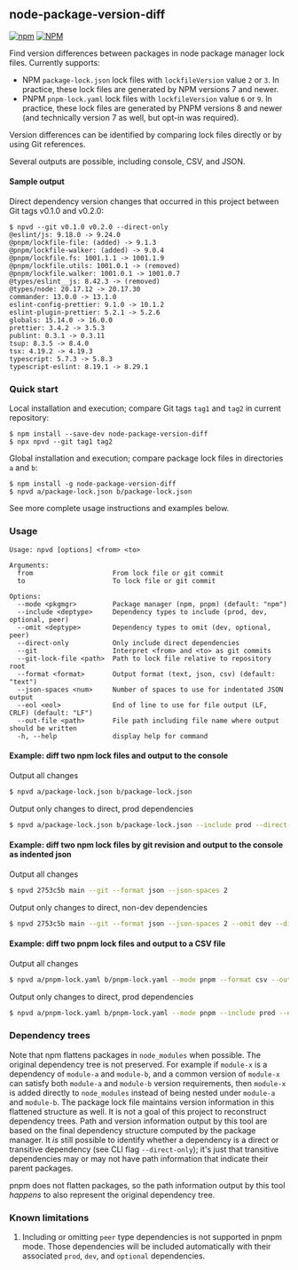 ## node-package-version-diff

[![npm](https://img.shields.io/npm/v/node-package-version-diff)](https://www.npmjs.com/package/node-package-version-diff)
[![NPM](https://img.shields.io/npm/l/node-package-version-diff)](./LICENSE)

Find version differences between packages in node package manager lock files. Currently supports:

- NPM `package-lock.json` lock files with `lockfileVersion` value `2` or `3`. In practice, these lock files are generated by NPM versions 7 and newer.
- PNPM `pnpm-lock.yaml` lock files with `lockfileVersion` value `6` or `9`. In practice, these lock files are generated by PNPM versions 8 and newer (and technically version 7 as well, but opt-in was required).

Version differences can be identified by comparing lock files directly or by using Git references.

Several outputs are possible, including console, CSV, and JSON.

#### Sample output

Direct dependency version changes that occurred in this project between Git tags v0.1.0 and v0.2.0:

```
$ npvd --git v0.1.0 v0.2.0 --direct-only
@eslint/js: 9.18.0 -> 9.24.0
@pnpm/lockfile-file: (added) -> 9.1.3
@pnpm/lockfile-walker: (added) -> 9.0.4
@pnpm/lockfile.fs: 1001.1.1 -> 1001.1.9
@pnpm/lockfile.utils: 1001.0.1 -> (removed)
@pnpm/lockfile.walker: 1001.0.1 -> 1001.0.7
@types/eslint__js: 8.42.3 -> (removed)
@types/node: 20.17.12 -> 20.17.30
commander: 13.0.0 -> 13.1.0
eslint-config-prettier: 9.1.0 -> 10.1.2
eslint-plugin-prettier: 5.2.1 -> 5.2.6
globals: 15.14.0 -> 16.0.0
prettier: 3.4.2 -> 3.5.3
publint: 0.3.1 -> 0.3.11
tsup: 8.3.5 -> 8.4.0
tsx: 4.19.2 -> 4.19.3
typescript: 5.7.3 -> 5.8.3
typescript-eslint: 8.19.1 -> 8.29.1
```

### Quick start

Local installation and execution; compare Git tags `tag1` and `tag2` in current repository:

```
$ npm install --save-dev node-package-version-diff
$ npx npvd --git tag1 tag2
```

Global installation and execution; compare package lock files in directories `a` and `b`:

```
$ npm install -g node-package-version-diff
$ npvd a/package-lock.json b/package-lock.json
```

See more complete usage instructions and examples below.

### Usage

```
Usage: npvd [options] <from> <to>

Arguments:
  from                    From lock file or git commit
  to                      To lock file or git commit

Options:
  --mode <pkgmgr>         Package manager (npm, pnpm) (default: "npm")
  --include <deptype>     Dependency types to include (prod, dev, optional, peer)
  --omit <deptype>        Dependency types to omit (dev, optional, peer)
  --direct-only           Only include direct dependencies
  --git                   Interpret <from> and <to> as git commits
  --git-lock-file <path>  Path to lock file relative to repository root
  --format <format>       Output format (text, json, csv) (default: "text")
  --json-spaces <num>     Number of spaces to use for indentated JSON output
  --eol <eol>             End of line to use for file output (LF, CRLF) (default: "LF")
  --out-file <path>       File path including file name where output should be written
  -h, --help              display help for command
```

#### Example: diff two npm lock files and output to the console

Output all changes

```sh
$ npvd a/package-lock.json b/package-lock.json
```

Output only changes to direct, prod dependencies

```sh
$ npvd a/package-lock.json b/package-lock.json --include prod --direct-only
```

#### Example: diff two npm lock files by git revision and output to the console as indented json

Output all changes

```sh
$ npvd 2753c5b main --git --format json --json-spaces 2
```

Output only changes to direct, non-dev dependencies

```sh
$ npvd 2753c5b main --git --format json --json-spaces 2 --omit dev --direct-only
```

#### Example: diff two pnpm lock files and output to a CSV file

Output all changes

```sh
$ npvd a/pnpm-lock.yaml b/pnpm-lock.yaml --mode pnpm --format csv --out-file version-diff.csv
```

Output only changes to direct, prod dependencies

```sh
$ npvd a/pnpm-lock.yaml b/pnpm-lock.yaml --mode pnpm --include prod --direct-only --format csv --out-file version-diff.csv
```

### Dependency trees

Note that npm flattens packages in `node_modules` when possible. The original dependency tree is not preserved. For example if `module-x` is a dependency of `module-a` and `module-b`, and a common version of `module-x` can satisfy both `module-a` and `module-b` version requirements, then `module-x` is added directly to `node_modules` instead of being nested under `module-a` and `module-b`. The package lock file maintains version information in this flattened structure as well. It is not a goal of this project to reconstruct dependency trees. Path and version information output by this tool are based on the final dependency structure computed by the package manager. It _is_ still possible to identify whether a dependency is a direct or transitive dependency (see CLI flag `--direct-only`); it's just that transitive dependencies may or may not have path information that indicate their parent packages.

pnpm does not flatten packages, so the path information output by this tool _happens_ to also represent the original dependency tree.

### Known limitations

1. Including or omitting `peer` type dependencies is not supported in pnpm mode. Those dependencies will be included automatically with their associated `prod`, `dev`, and `optional` dependencies.
